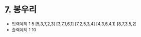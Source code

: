 # 7. 봉우리

- 입력예제 1 5
  [5,3,7,2,3]
  [3,7,1,6,1]
  [7,2,5,3,4]
  [4,3,6,4,1]
  [8,7,3,5,2]
- 출력예제 1 10
